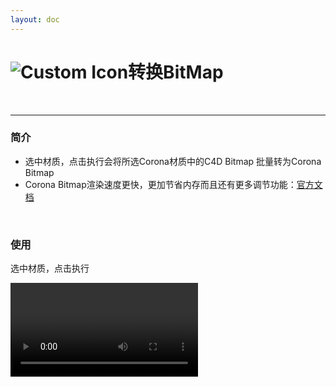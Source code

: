 ```yaml
---
layout: doc
---
```

# <span class="h1-icon"><img src="/img/CR-ChangeBitmap.webp" alt="Custom Icon"></span>转换BitMap

<br/>

---

### 简介

- 选中材质，点击执行会将所选Corona材质中的C4D Bitmap 批量转为Corona Bitmap
- Corona Bitmap渲染速度更快，更加节省内存而且还有更多调节功能：[官方文档](https://docs.chaos.com/display/CRC4D/Corona+Bitmap+Shader)



<br/>

### 使用
选中材质，点击执行
<br/>

<video controls>
  <source src="/img/cr-mattool_autopbr_to_bitmap.webm" type="video/webm">
</video>

<br/>
<br/>

